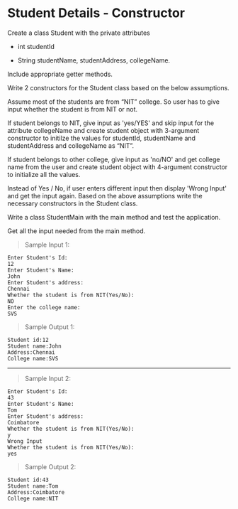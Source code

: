 # Student Details - Constructor

Create a class Student with the private attributes

- int studentId

- String studentName, studentAddress, collegeName. 

Include appropriate getter methods.

Write 2 constructors for the Student class based on the below assumptions. 

Assume most of the students are from “NIT” college. So user has to give input whether the student is from NIT or not. 

If student belongs to NIT, give input as 'yes/YES' and  skip input for the attribute collegeName  and create student object with 3-argument constructor to initilze the values for studentId, studentName and studentAddress and  collegeName as “NIT”.

If student belongs to other college, give input as 'no/NO' and get college name from the user and create student object with 4-argument constructor to initialize all the values. 

Instead of Yes / No, if user enters different input then display 'Wrong Input' and get the input again.
Based on the above assumptions write the necessary constructors in the Student class.

Write a class StudentMain with the main method and test the application. 

Get all the input needed from the main method. 

> Sample Input 1:

    Enter Student's Id:
    12
    Enter Student's Name:
    John
    Enter Student's address:
    Chennai
    Whether the student is from NIT(Yes/No):
    NO
    Enter the college name:
    SVS

> Sample Output 1:

    Student id:12
    Student name:John
    Address:Chennai
    College name:SVS

---

> Sample Input 2:

    Enter Student's Id:
    43
    Enter Student's Name:
    Tom
    Enter Student's address:
    Coimbatore
    Whether the student is from NIT(Yes/No):
    y
    Wrong Input
    Whether the student is from NIT(Yes/No):
    yes

> Sample Output 2:

    Student id:43
    Student name:Tom
    Address:Coimbatore
    College name:NIT